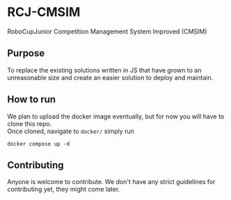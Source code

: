 # RCJ-CMSIM
RoboCupJunior Competition Management System Improved (CMSIM) 


## Purpose
To replace the existing solutions written in JS that have grown to an unreasonable size and create an easier
solution to deploy and maintain.


## How to run
We plan to upload the docker image eventually, but for now you will have to clone this repo.  
Once cloned, navigate to `docker/` simply run 
```
docker compose up -d
```

## Contributing
Anyone is welcome to contribute. We don't have any strict guidelines for contributing yet, they might come later.
